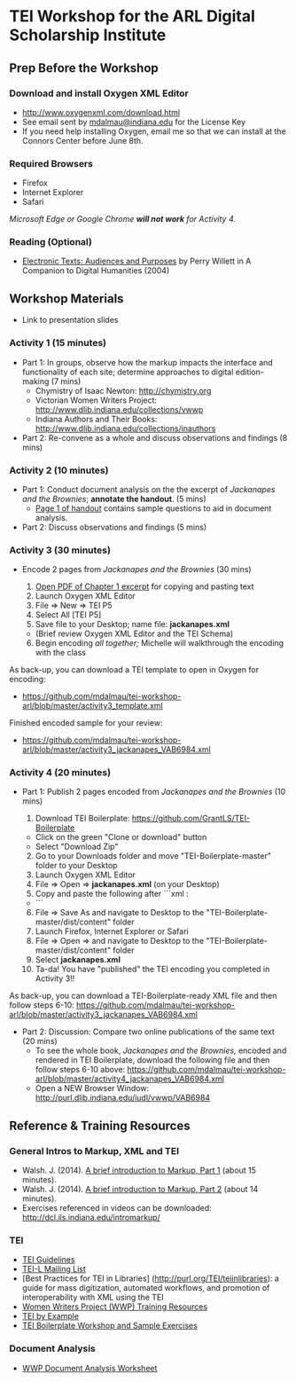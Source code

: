 # TEI Workshop for the ARL Digital Scholarship Institute  

## Prep Before the Workshop

### Download and install Oxygen XML Editor
* http://www.oxygenxml.com/download.html
* See email sent by mdalmau@indiana.edu for the License Key 
* If you need help installing Oxygen, email me so that we can install at the Connors Center before June 8th. 

### Required Browsers
* Firefox
* Internet Explorer
* Safari

*Microsoft Edge or Google Chrome **will not work** for Activity 4.* 

### Reading (Optional)
* [Electronic Texts: Audiences and Purposes](http://www.digitalhumanities.org/companion/view?docId=blackwell/9781405103213/9781405103213.xml&chunk.id=ss1-3-6&toc.depth=1&toc.id=ss1-3-6&brand=9781405103213_brand) by Perry Willett in A Companion to Digital Humanities (2004)

## Workshop Materials

* Link to presentation slides

### Activity 1 (15 minutes)
* Part 1: In groups, observe how the markup impacts the interface and functionality of each site; determine approaches to digital edition-making (7 mins)
  * Chymistry of Isaac Newton: http://chymistry.org
  * Victorian Women Writers Project: http://www.dlib.indiana.edu/collections/vwwp
  * Indiana Authors and Their Books: http://www.dlib.indiana.edu/collections/inauthors  
* Part 2: Re-convene as a whole and discuss observations and findings (8 mins)

### Activity 2 (10 minutes)
* Part 1: Conduct document analysis on the the excerpt of *Jackanapes and the Brownies*; **annotate the handout**. (5 mins)
  * [Page 1 of handout](https://github.com/mdalmau/tei-workshop-arl/blob/master/activity2_jackanapes_VAB6984_docanalysis.pdf)  contains sample questions to aid in document analysis.
* Part 2: Discuss observations and findings (5 mins)

### Activity 3 (30 minutes)
* Encode 2 pages from *Jackanapes and the Brownies* (30 mins)

  1. [Open PDF of Chapter 1 excerpt](https://github.com/mdalmau/tei-workshop-arl/blob/master/activity3_jackanapes_VAB6984_encoding.pdf) for copying and pasting text  
  2. Launch Oxygen XML Editor 
  3. File => New => TEI P5 
  4. Select All [TEI P5]
  5. Save file to your Desktop; name file: **jackanapes.xml**
  * (Brief review Oxygen XML Editor and the TEI Schema)
  6. Begin encoding *all together;* Michelle will walkthrough the encoding with the class

As back-up, you can download a TEI template to open in Oxygen for encoding:
* https://github.com/mdalmau/tei-workshop-arl/blob/master/activity3_template.xml

Finished encoded sample for your review:
* https://github.com/mdalmau/tei-workshop-arl/blob/master/activity3_jackanapes_VAB6984.xml

### Activity 4 (20 minutes)
* Part 1: Publish 2 pages encoded from *Jackanapes and the Brownies* (10 mins)

  1. Download TEI Boilerplate: https://github.com/GrantLS/TEI-Boilerplate
    * Click on the green "Clone or download" button
    * Select "Download Zip"
  2. Go to your Downloads folder and move "TEI-Boilerplate-master" folder to your Desktop
  3. Launch Oxygen XML Editor
  4. File => Open => **jackanapes.xml** (on your Desktop)
  5. Copy and paste the following after ```xml <?xml version="1.0" encoding="UTF-8"?>:
    * <?xml-stylesheet type="text/xsl" href="teibp.xsl"?>```
  6. File => Save As and navigate to Desktop to the "TEI-Boilerplate-master/dist/content" folder
  7. Launch Firefox, Internet Explorer or Safari
  8. File => Open => and navigate to Desktop to the "TEI-Boilerplate-master/dist/content" folder
  9. Select **jackanapes.xml**
  10. Ta-da! You have "published" the TEI encoding you completed in Activity 3!!
    
As back-up, you can download a TEI-Boilerplate-ready XML file and then follow steps 6-10: 
https://github.com/mdalmau/tei-workshop-arl/blob/master/activity3_jackanapes_VAB6984.xml

* Part 2: Discussion: Compare two online publications of the same text (20 mins)
  * To see the whole book, *Jackanapes and the Brownies,* encoded and rendered in TEI Boilerplate, download the following file and then follow steps 6-10 above: https://github.com/mdalmau/tei-workshop-arl/blob/master/activity4_jackanapes_VAB6984.xml
  * Open a NEW Browser Window: http://purl.dlib.indiana.edu/iudl/vwwp/VAB6984

## Reference & Training Resources

### General Intros to Markup, XML and TEI
* Walsh. J. (2014). [A brief introduction to Markup, Part 1](https://www.youtube.com/watch?v=Z2Nsq613uHk) (about 15 minutes).
* Walsh. J. (2014). [A brief introduction to Markup, Part 2](https://www.youtube.com/watch?v=JhhKyyP0e18) (about 14 minutes).
* Exercises referenced in videos can be downloaded: http://dcl.ils.indiana.edu/intromarkup/

### TEI
* [TEI Guidelines](http://www.tei-c.org/release/doc/tei-p5-doc/en/html/)
* [TEI-L Mailing List](https://listserv.brown.edu/archives/cgi-bin/wa?SUBED1=tei-l&A=1)
* [Best Practices for TEI in Libraries] (http://purl.org/TEI/teiinlibraries): a guide for mass digitization, automated workflows, and promotion of interoperability with XML using the TEI
* [Women Writers Project (WWP) Training Resources](https://www.wwp.northeastern.edu/outreach/resources/index.html)
* [TEI by Example](http://teibyexample.org/)
* [TEI Boilerplate Workshop and Sample Exercises](http://dcl.slis.indiana.edu/teibpws/)

### Document Analysis 
* [WWP Document Analysis Worksheet](https://www.wwp.northeastern.edu/outreach/seminars/_current/handouts/document_analysis.xhtml)



